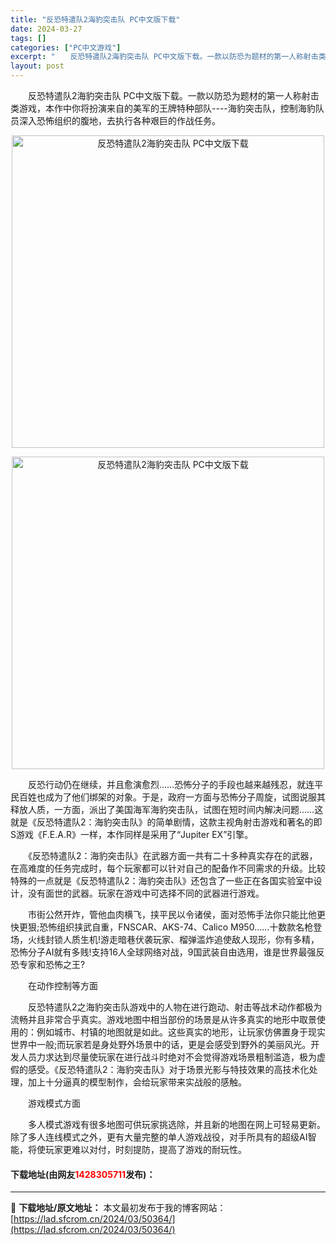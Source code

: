 ```yaml
---
title: "反恐特遣队2海豹突击队 PC中文版下载"
date: 2024-03-27
tags: []
categories: ["PC中文游戏"]
excerpt: "　　反恐特遣队2海豹突击队 PC中文版下载。一款以防恐为题材的第一人称射击类游戏，本作中你将扮演来自的美军的王牌特种部队----海豹突击队，控制海豹队员深入恐怖组织的腹地，去执行各种艰巨的作战任务。 　　反恐行动仍在继续，并且愈演愈烈&hellip;&hellip;恐怖分子的手段也越来越残忍，就连平&hellip;"
layout: post
---
```


 <p>　　反恐特遣队2海豹突击队 PC中文版下载。一款以防恐为题材的第一人称射击类游戏，本作中你将扮演来自的美军的王牌特种部队----海豹突击队，控制海豹队员深入恐怖组织的腹地，去执行各种艰巨的作战任务。</p> <p align="center"><img align="" border="0" src="https://lad.sfcrom.cn/wp-content/uploads/2024/03/20240327_66037ad212d10.webp" width="500" alt="反恐特遣队2海豹突击队 PC中文版下载" /></p> <p align="center"><img align="" border="0" src="https://lad.sfcrom.cn/wp-content/uploads/2024/03/20240327_66037ad266c00.webp" width="500" alt="反恐特遣队2海豹突击队 PC中文版下载" /></p> <p>　　反恐行动仍在继续，并且愈演愈烈&hellip;&hellip;恐怖分子的手段也越来越残忍，就连平民百姓也成为了他们绑架的对象。于是，政府一方面与恐怖分子周旋，试图说服其释放人质，一方面，派出了美国海军海豹突击队，试图在短时间内解决问题&hellip;&hellip;这就是《反恐特遣队2：海豹突击队》的简单剧情，这款主视角射击游戏和著名的即S游戏《F.E.A.R》一样，本作同样是采用了&ldquo;Jupiter EX&rdquo;引擎。</p> <p>　　《反恐特遣队2：海豹突击队》在武器方面一共有二十多种真实存在的武器，在高难度的任务完成时，每个玩家都可以针对自己的配备作不同需求的升级。比较特殊的一点就是《反恐特遣队2：海豹突击队》还包含了一些正在各国实验室中设计，没有面世的武器。玩家在游戏中可选择不同的武器进行游戏。</p> <p>　　市街公然开炸，管他血肉横飞，挟平民以令诸侯，面对恐怖手法你只能比他更快更狠;恐怖组织挟武自重，FNSCAR、AKS-74、Calico M950&hellip;&hellip;十数款名枪登场，火线封锁人质生机!游走暗巷伏袭玩家、榴弹滥炸追使敌人现形，你有多精，恐怖分子AI就有多贱!支持16人全球网络对战，9国武装自由选用，谁是世界最强反恐专家和恐怖之王?</p> <p>　　在动作控制等方面</p> <p>　　反恐特遣队2之海豹突击队游戏中的人物在进行跑动、射击等战术动作都极为流畅并且非常合乎真实。游戏地图中相当部份的场景是从许多真实的地形中取景使用的：例如城市、村镇的地图就是如此。这些真实的地形，让玩家仿佛置身于现实世界中一般;而玩家若是身处野外场景中的话，更是会感受到野外的美丽风光。开发人员力求达到尽量使玩家在进行战斗时绝对不会觉得游戏场景粗制滥造，极为虚假的感受。《反恐特遣队2：海豹突击队》对于场景光影与特技效果的高技术化处理，加上十分逼真的模型制作，会给玩家带来实战般的感触。</p> <p>　　游戏模式方面</p> <p>　　多人模式游戏有很多地图可供玩家挑选除，并且新的地图在网上可轻易更新。除了多人连线模式之外，更有大量完整的单人游戏战役，对手所具有的超级AI智能，将使玩家更难以对付，时刻提防，提高了游戏的耐玩性。</p> <p><h4>下载地址(由网友<font color="red">1428305711</font>发布)：</h4></p> 

---
📖 **下载地址/原文地址：** 本文最初发布于我的博客网站：[https://lad.sfcrom.cn/2024/03/50364/](https://lad.sfcrom.cn/2024/03/50364/)
